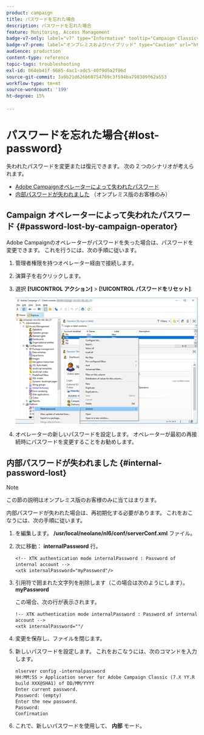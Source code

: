 ```yaml
---
product: campaign
title: パスワードを忘れた場合
description: パスワードを忘れた場合
feature: Monitoring, Access Management
badge-v7-only: label="v7" type="Informative" tooltip="Campaign Classicv7 にのみ適用"
badge-v7-prem: label="オンプレミスおよびハイブリッド" type="Caution" url="https://experienceleague.adobe.com/docs/campaign-classic/using/installing-campaign-classic/architecture-and-hosting-models/hosting-models-lp/hosting-models.html?lang=ja" tooltip="オンプレミスデプロイメントとハイブリッドデプロイメントにのみ適用されます"
audience: production
content-type: reference
topic-tags: troubleshooting
exl-id: 064eb41f-6685-4ac1-adc5-40f9d5a2f96d
source-git-commit: 3a9b21d626b60754789c3f594ba798309f62a553
workflow-type: tm+mt
source-wordcount: '199'
ht-degree: 15%

---
```


# パスワードを忘れた場合{#lost-password}



失われたパスワードを変更または復元できます。
次の 2 つのシナリオが考えられます。

* [Adobe Campaignオペレーターによって失われたパスワード](#password-lost-by-campaign-operator)
* [内部パスワードが失われました](#internal-password-lost) （オンプレミス版のお客様のみ）

## Campaign オペレーターによって失われたパスワード {#password-lost-by-campaign-operator}

Adobe Campaignのオペレーターがパスワードを失った場合は、パスワードを変更できます。
これを行うには、次の手順に従います。

1. 管理者権限を持つオペレーター経由で接続します。
1. 演算子を右クリックします。
1. 選択 **[!UICONTROL アクション]** > **[!UICONTROL パスワードをリセット]**.

   ![](assets/operator-passwd.png)

1. オペレーターの新しいパスワードを設定します。 オペレーターが最初の再接続時にパスワードを変更することをお勧めします。

## 内部パスワードが失われました {#internal-password-lost}

>[!NOTE]
>
>この節の説明はオンプレミス版のお客様のみに当てはまります。

内部パスワードが失われた場合は、再初期化する必要があります。
これをおこなうには、次の手順に従います。

1. を編集します。 **/usr/local/neolane/nl6/conf/serverConf.xml** ファイル。

1. 次に移動： **internalPassword** 行。

   ```
   <!-- XTK authentication mode internalPassword : Password of internal account -->
   <xtk internalPassword="myPassword"/>
   ```

1. 引用符で囲まれた文字列を削除します（この場合は次のようにします）。 **myPassword**

   この場合、次の行が表示されます。

   ```
   !-- XTK authentication mode internalPassword : Password of internal account -->
   <xtk internalPassword=""/
   ```

1. 変更を保存し、ファイルを閉じます。

1. 新しいパスワードを設定します。 これをおこなうには、次のコマンドを入力します。

   ```
   nlserver config -internalpassword
   HH:MM:SS > Application server for Adobe Campaign Classic (7.X YY.R build XXX@SHA1) of DD/MM/YYYY
   Enter current password.
   Password: (empty)
   Enter the new password.
   Password: 
   Confirmation 
   ```

1. これで、新しいパスワードを使用して、 **内部** モード。
